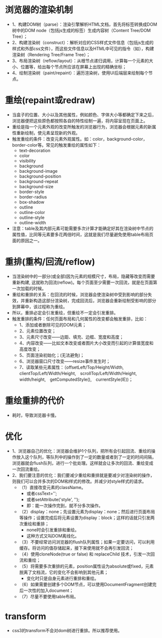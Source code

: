 # 浏览器的渲染机制
* 1、构建DOM树（parse）：渲染引擎解析HTML文档，首先将标签转换成DOM树中的DOM node（包括js生成的标签）生成内容树（Content Tree/DOM Tree）；
* 2、构建渲染树（construct）：解析对应的CSS样式文件信息（包括js生成的样式和外部css文件），而这些文件信息以及HTML中可见的指令（如<b></b>），构建渲染树（Rendering Tree/Frame Tree）；
* 3、布局渲染树（reflow/layout）：从根节点递归调用，计算每一个元素的大小、位置等，给出每个节点所应该在屏幕上出现的精确坐标；
* 4、绘制渲染树（paint/repaint）：遍历渲染树，使用UI后端层来绘制每个节点。

# 重绘(repaint或redraw)
* 当盒子的位置、大小以及其他属性，例如颜色、字体大小等都确定下来之后，浏览器便把这些原色都按照各自的特性绘制一遍，将内容呈现在页面上。
* 重绘是指一个元素外观的改变所触发的浏览器行为，浏览器会根据元素的新属性重新绘制，使元素呈现新的外观。
* 触发重绘的条件：改变元素外观属性。如：color，background-color，border-color等。常见的触发重绘的属性如下：
    - text-decoration
    - color
    - visibility
    - background
    - background-image
    - background-position
    - background-repeat
    - background-size
    - border-style
    - border-radius
    - box-shadow
    - outline
    - outline-color
    - outline-style
    - outline-width
* 注意：table及其内部元素可能需要多次计算才能确定好其在渲染树中节点的属性值，比同等元素要多花两倍时间，这就是我们尽量避免使用table布局页面的原因之一。

# 重排(重构/回流/reflow)
* 当渲染树中的一部分(或全部)因为元素的规模尺寸，布局，隐藏等改变而需要重新构建, 这就称为回流(reflow)。每个页面至少需要一次回流，就是在页面第一次加载的时候。
* 重绘和重排的关系：在回流的时候，浏览器会使渲染树中受到影响的部分失效，并重新构造这部分渲染树，完成回流后，浏览器会重新绘制受影响的部分到屏幕中，该过程称为重绘。
* 所以，重排必定会引发重绘，但重绘不一定会引发重排。
* 触发重排的条件：任何页面布局和几何属性的改变都会触发重排，比如：
    - 1、添加或者删除可见的DOM元素；
    - 2、元素位置改变；
    - 3、元素尺寸改变——边距、填充、边框、宽度和高度；
    - 4、内容改变——比如文本改变或者图片大小改变而引起的计算值宽度和高度改变；
    - 5、页面渲染初始化；(无法避免)；
    - 6、浏览器窗口尺寸改变——resize事件发生时；
    - 7、读取某些元素属性：（offsetLeft/Top/Height/Width,　clientTop/Left/Width/Height,　scrollTop/Left/Width/Height,　width/height,　getComputedStyle(),　currentStyle(IE))；

# 重绘重排的代价
* 耗时，导致浏览器卡慢。

# 优化　　
* 1、浏览器自己的优化：浏览器会维护1个队列，把所有会引起回流、重绘的操作放入这个队列，等队列中的操作到了一定的数量或者到了一定的时间间隔，浏览器就会flush队列，进行一个批处理。这样就会让多次的回流、重绘变成一次回流重绘。
* 2、我们要注意的优化：我们要减少重绘和重排就是要减少对渲染树的操作，则我们可以合并多次的DOM和样式的修改。并减少对style样式的请求。
    - （1）直接改变元素的className。
        - 或者cssText='';
        - 或者setAttribute('style', '');
        - 即：能一次操作完到，就不分多次操作。
    - （2）display：none；先设置元素为display：none；然后进行页面布局等操作；设置完成后将元素设置为display：block；这样的话就只引发两次重绘和重排；
        - none时会引发重排和重绘。
        - 这种方式又叫DOM离线化。
    - （3）不要经常访问浏览器的flush队列属性；如果一定要访问，可以利用缓存。将访问的值存储起来，接下来使用就不会再引发回流；
    - （4）使用cloneNode(true or false) 和 replaceChild 技术，引发一次回流和重绘；
    - （5）将需要多次重排的元素，position属性设为absolute或fixed，元素脱离了文档流，它的变化不会影响到其他元素；
        - 变化时只是自身元素进行重排和重绘。
    - （6）如果需要创建多个DOM节点，可以使用DocumentFragment创建完后一次性的加入document；
    - （7）尽量不要使用table布局。

# transform
* css3的transform不会对dom树进行重排。所以推荐使用。
